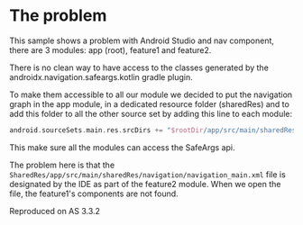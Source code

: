 # The problem

This sample shows a problem with Android Studio and nav component, there are 3 modules: app (root), feature1 and feature2.

There is no clean way to have access to the classes generated by the androidx.navigation.safeargs.kotlin gradle plugin.

To make them accessible to all our module we decided to put the navigation graph in the app module, in a dedicated resource folder (sharedRes) and to add this folder to all the other source set by adding this line to each module:

```groovy
android.sourceSets.main.res.srcDirs += "$rootDir/app/src/main/sharedRes"
```

This make sure all the modules can access the SafeArgs api.

The problem here is that the `SharedRes/app/src/main/sharedRes/navigation/navigation_main.xml` file is designated by the IDE as part of the feature2 module. When we open the file, the feature1's components are not found.

Reproduced on AS 3.3.2
